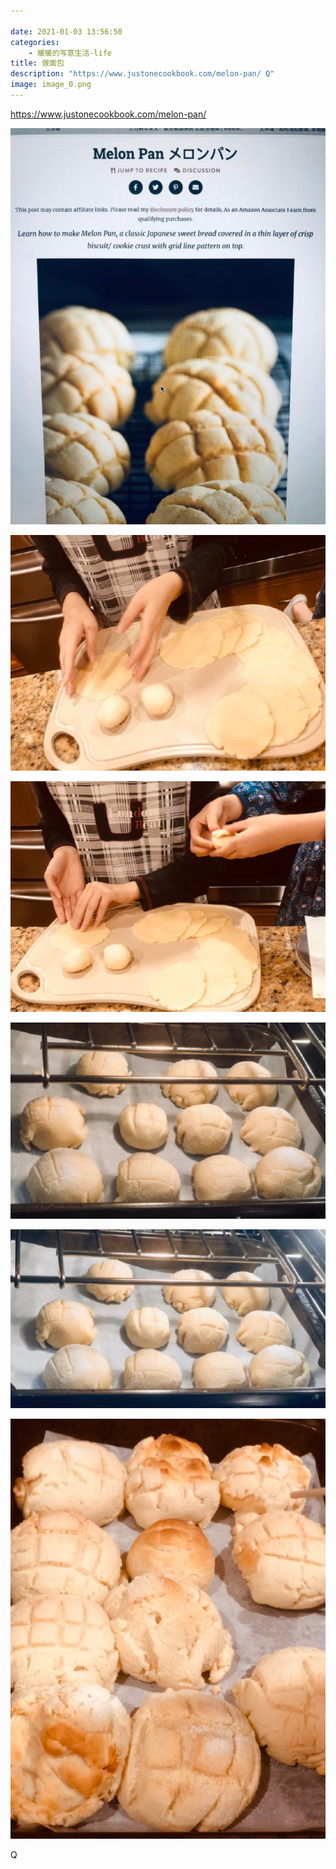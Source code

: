 ```yaml
---

date: 2021-01-03 13:56:50
categories:
    - 暖暖的写意生活-life
title: 做面包
description: "https://www.justonecookbook.com/melon-pan/ Q"
image: image_0.png
---
```


https://www.justonecookbook.com/melon-pan/

![](image_0.png)

![](image_1.png)

![](image_2.png)

![](image_3.png)

![](image_4.png)

![](image_5.png)

Q